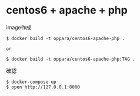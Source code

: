 # centos6 + apache + php

image作成

```
$ docker build -t oppara/centos6-apache-php .

or

$ docker build -t oppara/centos6-apache-php:TAG .
```

確認

```
$ docker-compose up
$ open http://127.0.0.1:8000
```


